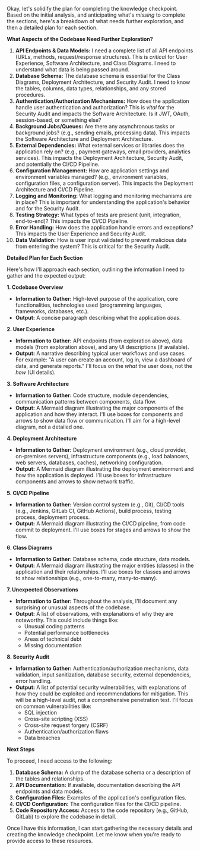Okay, let's solidify the plan for completing the knowledge checkpoint. Based on the initial analysis, and anticipating what's *missing* to complete the sections, here's a breakdown of what needs further exploration, and then a detailed plan for each section.

**What Aspects of the Codebase Need Further Exploration?**

1. **API Endpoints & Data Models:**  I need a complete list of all API endpoints (URLs, methods, request/response structures). This is *critical* for User Experience, Software Architecture, and Class Diagrams.  I need to understand what data is being passed around.
2. **Database Schema:**  The database schema is essential for the Class Diagrams, Deployment Architecture, and Security Audit.  I need to know the tables, columns, data types, relationships, and any stored procedures.
3. **Authentication/Authorization Mechanisms:** How does the application handle user authentication and authorization?  This is *vital* for the Security Audit and impacts the Software Architecture.  Is it JWT, OAuth, session-based, or something else?
4. **Background Jobs/Queues:** Are there any asynchronous tasks or background jobs? (e.g., sending emails, processing data). This impacts the Software Architecture and Deployment Architecture.
5. **External Dependencies:** What external services or libraries does the application rely on? (e.g., payment gateways, email providers, analytics services). This impacts the Deployment Architecture, Security Audit, and potentially the CI/CD Pipeline.
6. **Configuration Management:** How are application settings and environment variables managed? (e.g., environment variables, configuration files, a configuration server). This impacts the Deployment Architecture and CI/CD Pipeline.
7. **Logging and Monitoring:** What logging and monitoring mechanisms are in place? This is important for understanding the application's behavior and for the Security Audit.
8. **Testing Strategy:** What types of tests are present (unit, integration, end-to-end)? This impacts the CI/CD Pipeline.
9. **Error Handling:** How does the application handle errors and exceptions? This impacts the User Experience and Security Audit.
10. **Data Validation:** How is user input validated to prevent malicious data from entering the system? This is critical for the Security Audit.



**Detailed Plan for Each Section**

Here's how I'll approach each section, outlining the information I need to gather and the expected output:

**1. Codebase Overview**

*   **Information to Gather:**  High-level purpose of the application, core functionalities, technologies used (programming languages, frameworks, databases, etc.).
*   **Output:** A concise paragraph describing what the application *does*.

**2. User Experience**

*   **Information to Gather:** API endpoints (from exploration above), data models (from exploration above), and any UI descriptions (if available).
*   **Output:** A narrative describing typical user workflows and use cases.  For example: "A user can create an account, log in, view a dashboard of data, and generate reports."  I'll focus on the *what* the user does, not the *how* (UI details).

**3. Software Architecture**

*   **Information to Gather:**  Code structure, module dependencies, communication patterns between components, data flow.
*   **Output:** A Mermaid diagram illustrating the major components of the application and how they interact.  I'll use boxes for components and arrows to show data flow or communication.  I'll aim for a high-level diagram, not a detailed one.

**4. Deployment Architecture**

*   **Information to Gather:**  Deployment environment (e.g., cloud provider, on-premises servers), infrastructure components (e.g., load balancers, web servers, databases, caches), networking configuration.
*   **Output:** A Mermaid diagram illustrating the deployment environment and how the application is deployed.  I'll use boxes for infrastructure components and arrows to show network traffic.

**5. CI/CD Pipeline**

*   **Information to Gather:**  Version control system (e.g., Git), CI/CD tools (e.g., Jenkins, GitLab CI, GitHub Actions), build process, testing process, deployment process.
*   **Output:** A Mermaid diagram illustrating the CI/CD pipeline, from code commit to deployment.  I'll use boxes for stages and arrows to show the flow.

**6. Class Diagrams**

*   **Information to Gather:** Database schema, code structure, data models.
*   **Output:** A Mermaid diagram illustrating the major entities (classes) in the application and their relationships.  I'll use boxes for classes and arrows to show relationships (e.g., one-to-many, many-to-many).

**7. Unexpected Observations**

*   **Information to Gather:**  Throughout the analysis, I'll document any surprising or unusual aspects of the codebase.
*   **Output:** A list of observations, with explanations of why they are noteworthy.  This could include things like:
    *   Unusual coding patterns
    *   Potential performance bottlenecks
    *   Areas of technical debt
    *   Missing documentation

**8. Security Audit**

*   **Information to Gather:** Authentication/authorization mechanisms, data validation, input sanitization, database security, external dependencies, error handling.
*   **Output:** A list of potential security vulnerabilities, with explanations of how they could be exploited and recommendations for mitigation.  This will be a high-level audit, not a comprehensive penetration test.  I'll focus on common vulnerabilities like:
    *   SQL injection
    *   Cross-site scripting (XSS)
    *   Cross-site request forgery (CSRF)
    *   Authentication/authorization flaws
    *   Data breaches



**Next Steps**

To proceed, I need access to the following:

1.  **Database Schema:**  A dump of the database schema or a description of the tables and relationships.
2.  **API Documentation:**  If available, documentation describing the API endpoints and data models.
3.  **Configuration Files:**  Examples of the application's configuration files.
4.  **CI/CD Configuration:**  The configuration files for the CI/CD pipeline.
5.  **Code Repository Access:** Access to the code repository (e.g., GitHub, GitLab) to explore the codebase in detail.

Once I have this information, I can start gathering the necessary details and creating the knowledge checkpoint.  Let me know when you're ready to provide access to these resources.
